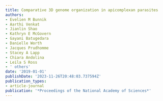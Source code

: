 ```yaml
---
title: Comparative 3D genome organization in apicomplexan parasites
authors:
- Evelien M Bunnik
- Aarthi Venkat
- Jianlin Shao
- Kathryn E McGovern
- Gayani Batugedara
- Danielle Worth
- Jacques Prudhomme
- Stacey A Lapp
- Chiara Andolina
- Leila S Ross
- ' others'
date: '2019-01-01'
publishDate: '2023-11-26T20:48:03.737594Z'
publication_types:
- article-journal
publication: '*Proceedings of the National Academy of Sciences*'
---
```

